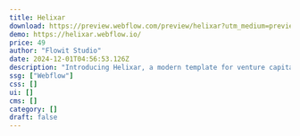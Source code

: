 ```yaml
---
title: Helixar
download: https://preview.webflow.com/preview/helixar?utm_medium=preview_link&utm_source=designer&utm_content=helixar&preview=7a3a3dc2198fa82b808aac96d3a6826a&workflow=preview
demo: https://helixar.webflow.io/
price: 49
author: "Flowit Studio"
date: 2024-12-01T04:56:53.126Z
description: "Introducing Helixar, a modern template for venture capital firms. Sleek design, intuitive functionality and tailored features to empower forward-thinking investors. Elevate your online presence with a professional, scalable and impactful solution."
ssg: ["Webflow"]
css: []
ui: []
cms: []
category: []
draft: false
---
```


